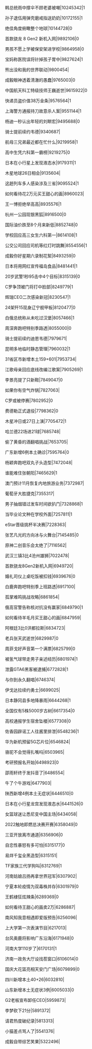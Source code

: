 韩总统雨中撑伞不顾老婆被嘲|10245342|1

孙子退伍用弹壳磨戒指送奶奶|10172155|1

绝佳角度俯瞰整个地球|10144728|0

首款骁龙 8 Gen2 新机入网|9892106|0

男孩不愿上学被保安架进学校|9864958|0

宝妈称医院误将针掉孩子胃中|9827624|1

熊出没和我的世界联动|9800454|

成毅眼神透着清澈的愚蠢|9765003|0

中国航天科工特级技师王巍逝世|9615922|0

快递员盗价值38万金条|9576564|1

上海警方通报持刀故意杀人案|9551144|1

杨迪一秒认出年轻的刘畊宏|9495688|0

骑士提前续约韦德|9340687|

航母三兄弟最近都在忙什么|9219958|1

高中生凭六科第一霸榜|9219275|0

日本在小行星上发现液态水|9179311|1

木星地球26日相会|9135604|

这趟列车多人感染涉及三省|9095524|1

如何看待花2万元买王甜心的画|8960023|

王一博拒绝举高高|8935576|1

杭州一公园现银黑狐|8916500|0

国际油价跌至8个月来新低|8852748|0

学校回应高三女生六科第一|8614108|1

公交公司回应司机等红灯时跳舞|8554556|1

成毅你好星期六录制花絮|8493259|0

日本将用网红宣传福岛食品|8481441|1

20岁武警1秒95击中4个目标|8315139|0

C罗争顶被门将打中脸部|8249779|1

辉瑞CEO二次感染新冠|8230547|1

24架歼15现身辽宁舰甲板|8120477|0

白俄总统称从未吃过汉堡|8057466|1

周深奔跑吧特别季路透|8055000|0

骑士提前续约迪恩韦德|7979671|

昆明多地临时静态管理|7960032|1

31省区市新增本土159+601|7953734|

江歌母亲回应底线改编江歌案|7905269|1

李景亮提了只新鞋|7849047|0

如果你有空气炸锅|7827063|

C罗或被停赛|7802952|0

费德勒正式退役|7798362|0

木星冲日或27日上演|7705472|1

哈兰德22场进21球|7685748|

偷了黄昏的酒翻唱挑战|7653705|

广东新增6例本土确诊|7595764|0

杨颖奔跑吧双丸子头造型|7472048|

谁能难住张朝阳|7465629|1

澳门预计11月恢复内地旅游业务|7372987|

葡萄牙大胜捷克|7355317|

男子抽烟错过发车时间欲扒门|7328868|1

当毕业论文种在学校外面|7257811|1

eStar晋级挑杯半决赛|7228363|

张艺凡光的方向冰与火舞台|7145485|0

原神二创音乐会太绝了|7116562|

武汉三镇3比4沧州雄狮|7022478|

首款骁龙8Gen2新机入网|6949720|

婚礼司仪上桌吃饭被扣钱|6939676|0

白鹿奔跑吧特别季上班路透|6917100|

孤掌难鸣挑战攻略|6861854|

俄高官警告称核对抗没有赢家|6849790|1

如何看待羊毛月买王甜心的画|6847959|

阿根廷3比0洪都拉斯|6834723|

老兵张天武逝世|6829987|0

周菲戈好声音第一个满票|6825799|0

被氢气球带走男子亲述经历|6801974|1

泄露GTA6黑客被逮捕|6772828|1

与你到永久翻唱|6746374|

伊戈达拉续约勇士|6699025|

日本静冈县多地降暴雨|6644268|1

全国仅有5株5000岁古树|6617354|0

高校通报学生宿舍坠楼|6577308|0

佐香园辟谣工人往酱里排泄|6548236|1

华为新机预留5G芯片位|6546824|

骆驼不会觉得扎嘴吗|6503965|

考研预报名开始|6498923|0

邵雨轩终于发抖音了|6486554|

牛了个牛游戏|6477903|

陕西新增4例本土无症状|6446510|0

日本在小行星龙宫发现液态水|6441526|0

女篮球迷让悉尼变中国主场|6434058|

2022触地即燃总决赛开赛|6358049|0

三亚开放离市通道|6356906|0

自恋性暴怒有多可怕|6315177|0

易烊千玺全黑造型|6315151|

TF家族三代学狗叫|6312769|1

河南姑娘吕扬再拿世界冠军|6307902|

宁夏本轮疫情为双毒株并存|6301979|0

王鹤棣狂炫辣条|6289369|0

如何看待王甜心的画卖2万|6286887|

南风知我意相遇即爱版预告|6256096|

上大学第一次表演节目|6217013|

台风奥鹿将影响广东沿海|6171948|0

河南大学110岁了|6170131|1

济南一政务大厅设找茬窗口|6106014|0

国庆大花篮亮相天安门广场|6079899|0

四川新增本土40+26|6032810|

山东新增本土无症状3例|6005033|0

G2老板宣布卸任CEO|5959873|

李梦砍下21分|5891372|

请君热度破纪录|5813313|

小猫差点骂人了|5541376|

成毅自带综艺笑果|5322496|


